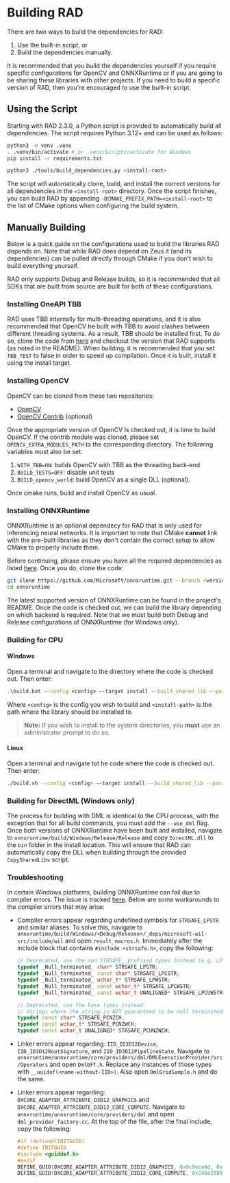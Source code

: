 # Building RAD

There are two ways to build the dependencies for RAD:

1. Use the built-in script, or
2. Build the dependencies manually.

It is recommended that you build the dependencies yourself if you require specific
configurations for OpenCV and ONNXRuntime or if you are going to be sharing these
libraries with other projects. If you need to build a specific version of RAD, then you're
encouraged to use the built-in script.

## Using the Script

Starting with RAD 2.3.0, a Python script is provided to automatically build all
dependencies. The script requires Python 3.12+ and can be used as follows:

```sh
python3 -m venv .venv
. .venv/bin/activate # or .venv/Scripts/activate for Windows
pip install -r requirements.txt

python3 ./tools/build_dependencies.py <install-root>
```

The script will automatically clone, build, and install the correct versions for all
dependencies in the `<install-root>` directory. Once the script finishes, you can build
RAD by appending `-DCMAKE_PREFIX_PATH=<install-root>` to the list of CMake options when
configuring the build system.

## Manually Building

Below is a quick guide on the configurations used to build the libraries RAD depends on.
Note that while RAD does depend on Zeus it (and its dependencies) can be pulled directly
through CMake if you don't wish to build everything yourself.

RAD only supports Debug and Release builds, so it is recommended that all SDKs that are
built from source are built for both of these configurations.

### Installing OneAPI TBB

RAD uses TBB internally for multi-threading operations, and it is also recommended that
OpenCV be built with TBB to avoid clashes between different threading systems. As a
result, TBB should be installed first. To do so, clone the code from
[here](https://github.com/oneapi-src/oneTBB) and checkout the version that RAD supports
(as noted in the README). When building, it is recommended that you set `TBB_TEST` to
false in order to speed up compilation. Once it is built, install it using the install
target.

### Installing OpenCV

OpenCV can be cloned from these two repositories:

* [OpenCV](https://github.com/opencv/opencv)
* [OpenCV Contrib](https://github.com/opencv/opencv_contrib) (optional)

Once the appropriate version of OpenCV Is checked out, it is time to build OpenCV. If the
contrib module was cloned, please set `OPENCV_EXTRA_MODULES_PATH` to the corresponding
directory. The following variables must also be set:

1. `WITH_TBB=ON`: builds OpenCV with TBB as the threading back-end
2. `BUILD_TESTS=OFF`: disable unit tests
3. `BUILD_opencv_world`: build OpenCV as a single DLL (optional).

Once cmake runs, build and install OpenCV as usual.

### Installing ONNXRuntime

ONNXRuntime is an optional dependecy for RAD that is only used for inferencing neural
networks. It is important to note that CMake **cannot** link with the pre-built libraries
as they don't contain the correct setup to allow CMake to properly include them.

Before continuing, please ensure you have all the required dependencies as listed
[here](https://onnxruntime.ai/docs/build/inferencing.html). Once you do, clone the code:

```bash
git clone https://github.com/Microsoft/onnxruntime.git --branch <version> --depth 1 --recurse-submodules
cd onnxruntime
```

The latest supported version of ONNXRuntime can be found in the project's README. Once the
code is checked out, we can build the library depending on which backend is required. Note
that we must build both Debug and Release configurations of ONNXRuntime (for Windows
only).

### Building for CPU

#### Windows

Open a terminal and navigate to the directory where the code is checked out. Then enter:

```bat
.\build.bat --config <config> --target install --build_shared_lib --parallel --skip_submodule_sync --skip_tests --cmake_extra_defines CMAKE_INSTALL_PREFIX=<install-path> onnxruntime_BUILD_UNIT_TESTS=OFF
```

Where `<config>` is the config you wish to build and `<install-path>` is the path where
the library should be installed to.

> **Note:**
> If you wish to install to the system directories, you **must** use an administrator
> prompt to do so.


#### Linux

Open a terminal and navigate tot he code where the code is checked out. Then enter:

```sh
./build.sh --config <config> --target install --build_shared_lib --parallel --skip_submodule_sync --skip_tests --cmake_extra_defines CMAKE_INSTALL_PREFIX=<install-path> onnxruntime_BUILD_UNIT_TESTS=OFF
```

### Building for DirectML (Windows only)

The process for building with DML is identical to the CPU process, with the exception that
for all build commands, you must add the `--use_dml` flag. Once both versions of
ONNXRuntime have been built and installed, navigate to
`onnxruntime/build/Windows/Release/Release` and copy `DirectML.dll` to the `bin` folder in
the install location. This will ensure that RAD can automatically copy the DLL when
building through the provided `CopySharedLibs` script.

### Troubleshooting

In certain Windows platforms, building ONNXRuntime can fail due to compiler errors. The
issue is tracked [here](https://onnxruntime.ai/docs/build/inferencing.html). Below are
some workarounds to the compiler errors that may arise:

* Compiler errors appear regarding undefined symbols for `STRSAFE_LPSTR` and similar
  aliases. To solve this, navigate to
  `onnxruntime/build/Windows/<Debug/Release>/_deps/microsoft-wil-src/include/wil` and open
  `result_macros.h`. Immediately after the include block that contains `#include
  <strsafe.h>`, copy the following:

  ```c++
  // Deprecated, use the non STRSAFE_ prefixed types instead (e.g. LPSTR or PSTR) as they are the same as these.
  typedef _Null_terminated_ char* STRSAFE_LPSTR;
  typedef _Null_terminated_ const char* STRSAFE_LPCSTR;
  typedef _Null_terminated_ wchar_t* STRSAFE_LPWSTR;
  typedef _Null_terminated_ const wchar_t* STRSAFE_LPCWSTR;
  typedef _Null_terminated_ const wchar_t UNALIGNED* STRSAFE_LPCUWSTR;

  // Deprecated, use the base types instead.
  // Strings where the string is NOT guaranteed to be null terminated (does not have _Null_terminated_).
  typedef const char* STRSAFE_PCNZCH;
  typedef const wchar_t* STRSAFE_PCNZWCH;
  typedef const wchar_t UNALIGNED* STRSAFE_PCUNZWCH;
  ```

* Linker errors appear regarding: `IID_ID3D12Device`, `IID_ID3D12RootSignature`, and
    `IID_ID3D12PipelineState`. Navigate to
    `onnxruntime/onnxruntime/core/providers/dml/DMLExecutionProvider/src/Operators` and
    open `DmlDFT.h`. Replace any instances of those types with
    `__uuidof(<name-without-IID>)`. Also open `DmlGridSample.h` and do the same.

* Linker errors appear regarding: `DXCORE_ADAPTER_ATTRIBUTE_D3D12_GRAPHICS` and
  `DXCORE_ADAPTER_ATTRIBUTE_D3D12_CORE_COMPUTE`. Navigate to
  `onnxruntime/onnxruntime/core/providers/dml` and open `dml_provider_factory.cc`. At the
  top of the file, after the final include, copy the following:

  ```c++
  #if !defined(INITGUID)
  #define INITGUID
  #include <guiddef.h>
  #endif
  DEFINE_GUID(DXCORE_ADAPTER_ATTRIBUTE_D3D12_GRAPHICS, 0x0c9ece4d, 0x2f6e, 0x4f01, 0x8c, 0x96, 0xe8, 0x9e, 0x33, 0x1b, 0x47, 0xb1);
  DEFINE_GUID(DXCORE_ADAPTER_ATTRIBUTE_D3D12_CORE_COMPUTE, 0x248e2800, 0xa793, 0x4724, 0xab, 0xaa, 0x23, 0xa6, 0xde, 0x1b, 0xe0, 0x90);
  ```
